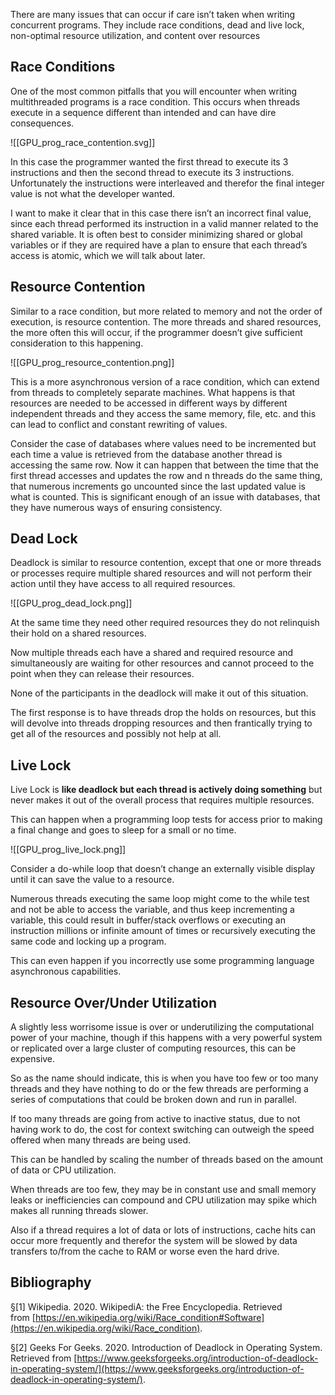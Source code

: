 There are many issues that can occur if care isn’t taken when writing concurrent programs. They include race conditions, dead and live lock, non-optimal resource utilization, and content over resources

## Race Conditions

One of the most common pitfalls that you will encounter when writing multithreaded programs is a race condition. This occurs when threads execute in a sequence different than intended and can have dire consequences.

![[GPU_prog_race_contention.svg]]

In this case the programmer wanted the first thread to execute its 3 instructions and then the second thread to execute its 3 instructions. Unfortunately the instructions were interleaved and therefor the final integer value is not what the developer wanted.

I want to make it clear that in this case there isn’t an incorrect final value, since each thread performed its instruction in a valid manner related to the shared variable. It is often best to consider minimizing shared or global variables or if they are required have a plan to ensure that each thread’s access is atomic, which we will talk about later.

## Resource Contention

Similar to a race condition, but more related to memory and not the order of execution, is resource contention. The more threads and shared resources, the more often this will occur, if the programmer doesn’t give sufficient consideration to this happening.

![[GPU_prog_resource_contention.png]]

This is a more asynchronous version of a race condition, which can extend from threads to completely separate machines. What happens is that resources are needed to be accessed in different ways by different independent threads and they access the same memory, file, etc. and this can lead to conflict and constant rewriting of values.

Consider the case of databases where values need to be incremented but each time a value is retrieved from the database another thread is accessing the same row. Now it can happen that between the time that the first thread accesses and updates the row and n threads do the same thing, that numerous increments go uncounted since the last updated value is what is counted. This is significant enough of an issue with databases, that they have numerous ways of ensuring consistency.

## Dead Lock

Deadlock is similar to resource contention, except that one or more threads or processes require multiple shared resources and will not perform their action until they have access to all required resources.

![[GPU_prog_dead_lock.png]]

At the same time they need other required resources they do not relinquish their hold on a shared resources.

Now multiple threads each have a shared and required resource and simultaneously are waiting for other resources and cannot proceed to the point when they can release their resources.

None of the participants in the deadlock will make it out of this situation.

The first response is to have threads drop the holds on resources, but this will devolve into threads dropping resources and then frantically trying to get all of the resources and possibly not help at all.

## Live Lock

Live Lock is **like deadlock but each thread is actively doing something** but never makes it out of the overall process that requires multiple resources.

This can happen when a programming loop tests for access prior to making a final change and goes to sleep for a small or no time.

![[GPU_prog_live_lock.png]]

Consider a do-while loop that doesn’t change an externally visible display until it can save the value to a resource.

Numerous threads executing the same loop might come to the while test and not be able to access the variable, and thus keep incrementing a variable, this could result in buffer/stack overflows or executing an instruction millions or infinite amount of times or recursively executing the same code and locking up a program.

This can even happen if you incorrectly use some programming language asynchronous capabilities.

## Resource Over/Under Utilization

A slightly less worrisome issue is over or underutilizing the computational power of your machine, though if this happens with a very powerful system or replicated over a large cluster of computing resources, this can be expensive.

So as the name should indicate, this is when you have too few or too many threads and they have nothing to do or the few threads are performing a series of computations that could be broken down and run in parallel.

If too many threads are going from active to inactive status, due to not having work to do, the cost for context switching can outweigh the speed offered when many threads are being used.

This can be handled by scaling the number of threads based on the amount of data or CPU utilization.

When threads are too few, they may be in constant use and small memory leaks or inefficiencies can compound and CPU utilization may spike which makes all running threads slower.

Also if a thread requires a lot of data or lots of instructions, cache hits can occur more frequently and therefor the system will be slowed by data transfers to/from the cache to RAM or worse even the hard drive.

## Bibliography

§[1] Wikipedia. 2020. WikipediA: the Free Encyclopedia. Retrieved from [https://en.wikipedia.org/wiki/Race_condition#Software](https://en.wikipedia.org/wiki/Race_condition).

§[2] Geeks For Geeks. 2020. Introduction of Deadlock in Operating System. Retrieved from [https://www.geeksforgeeks.org/introduction-of-deadlock-in-operating-system/](https://www.geeksforgeeks.org/introduction-of-deadlock-in-operating-system/).